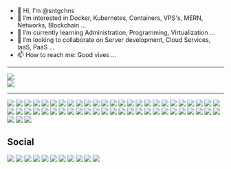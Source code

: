 - 👋 Hi, I’m @sntgchns
- 👀 I’m interested in Docker, Kubernetes, Containers, VPS's, MERN, Networks, Blockchain ...
- 🌱 I’m currently learning Administration, Programming, Virtualization ...
- 💞️ I’m looking to collaborate on Server development, Cloud Services, IaaS, PaaS ...
- 📫 How to reach me: Good vives ...
<hr>
<div>
<img src="https://github-readme-stats.vercel.app/api?username=sntgchns&show_icons=true&theme=github_dark&hide=stars&line_height=27"  style="display: flex; justify-content: center; align-items: top;" />
<img src="https://github-readme-stats.vercel.app/api/top-langs/?username=sntgchns&layout=compact&line_height=27&theme=github_dark&langs_count=8" />
</div>
<!--<div>
<img height="24" width="24" src="https://cdn.jsdelivr.net/npm/simple-icons@v6/icons/html5.svg" />
<img height="24" width="24" src="https://cdn.jsdelivr.net/npm/simple-icons@v6/icons/css3.svg" />
<img height="24" width="24" src="https://cdn.jsdelivr.net/npm/simple-icons@v6/icons/javascript.svg" />
<img height="24" width="24" src="https://cdn.jsdelivr.net/npm/simple-icons@v6/icons/nodedotjs.svg" />
<img height="24" width="24" src="https://cdn.jsdelivr.net/npm/simple-icons@v6/icons/bootstrap.svg" />
<img height="24" width="24" src="https://cdn.jsdelivr.net/npm/simple-icons@v6/icons/jquery.svg" />
<img height="24" width="24" src="https://cdn.jsdelivr.net/npm/simple-icons@v6/icons/vuedotjs.svg" />
<img height="24" width="24" src="https://cdn.jsdelivr.net/npm/simple-icons@v6/icons/react.svg" />
<img height="24" width="24" src="https://cdn.jsdelivr.net/npm/simple-icons@v6/icons/python.svg" />
<img height="24" width="24" src="https://cdn.jsdelivr.net/npm/simple-icons@v6/icons/flask.svg" />
<img height="24" width="24" src="https://cdn.jsdelivr.net/npm/simple-icons@v6/icons/php.svg" />
<img height="24" width="24" src="https://cdn.jsdelivr.net/npm/simple-icons@v6/icons/cplusplus.svg" />
<img height="24" width="24" src="https://cdn.jsdelivr.net/npm/simple-icons@v6/icons/notepadplusplus.svg" />
<img height="24" width="24" src="https://cdn.jsdelivr.net/npm/simple-icons@v6/icons/visualstudiocode.svg" />
<img height="24" width="24" src="https://cdn.jsdelivr.net/npm/simple-icons@v6/icons/windowsterminal.svg" />
<img height="24" width="24" src="https://cdn.jsdelivr.net/npm/simple-icons@v6/icons/codepen.svg" />
<img height="24" width="24" src="https://cdn.jsdelivr.net/npm/simple-icons@v6/icons/fontawesome.svg" />
<img height="24" width="24" src="https://cdn.jsdelivr.net/npm/simple-icons@v6/icons/docker.svg" />
<img height="24" width="24" src="https://cdn.jsdelivr.net/npm/simple-icons@v6/icons/apache.svg" />
<img height="24" width="24" src="https://cdn.jsdelivr.net/npm/simple-icons@v6/icons/nginx.svg" />
<img height="24" width="24" src="https://cdn.jsdelivr.net/npm/simple-icons@v6/icons/openssl.svg" />
<img height="24" width="24" src="https://cdn.jsdelivr.net/npm/simple-icons@v6/icons/mysql.svg" />
<img height="24" width="24" src="https://cdn.jsdelivr.net/npm/simple-icons@v6/icons/phpmyadmin.svg" />
<img height="24" width="24" src="https://cdn.jsdelivr.net/npm/simple-icons@v6/icons/github.svg" />
<img height="24" width="24" src="https://cdn.jsdelivr.net/npm/simple-icons@v6/icons/godaddy.svg" />
<img height="24" width="24" src="https://cdn.jsdelivr.net/npm/simple-icons@v6/icons/adobephotoshop.svg" />
<img height="24" width="24" src="https://cdn.jsdelivr.net/npm/simple-icons@v6/icons/kubernetes.svg" />
<img height="24" width="24" src="https://cdn.jsdelivr.net/npm/simple-icons@v6/icons/mongodb.svg" />
<img height="24" width="24" src="https://cdn.jsdelivr.net/npm/simple-icons@v6/icons/mariadb.svg" />
<img height="24" width="24" src="https://cdn.jsdelivr.net/npm/simple-icons@v6/icons/serverless.svg" />
<img height="24" width="24" src="https://cdn.jsdelivr.net/npm/simple-icons@v6/icons/wireshark.svg" />
<img height="24" width="24" src="https://cdn.jsdelivr.net/npm/simple-icons@v6/icons/stackoverflow.svg" />
<img height="24" width="24" src="https://cdn.jsdelivr.net/npm/simple-icons@v6/icons/windows.svg" />
<img height="24" width="24" src="https://cdn.jsdelivr.net/npm/simple-icons@v6/icons/pihole.svg" />
<img height="24" width="24" src="https://cdn.jsdelivr.net/npm/simple-icons@v6/icons/ubuntu.svg" />
<img height="24" width="24" src="https://cdn.jsdelivr.net/npm/simple-icons@v6/icons/debian.svg" />
<img height="24" width="24" src="https://cdn.jsdelivr.net/npm/simple-icons@v6/icons/kalilinux.svg" />
<img height="24" width="24" src="https://cdn.jsdelivr.net/npm/simple-icons@v6/icons/linux.svg" />
<img height="24" width="24" src="https://cdn.jsdelivr.net/npm/simple-icons@v6/icons/android.svg" />
<img height="24" width="24" src="https://cdn.jsdelivr.net/npm/simple-icons@v6/icons/microsoftoffice.svg" />
<img height="24" width="24" src="https://cdn.jsdelivr.net/npm/simple-icons@v6/icons/microsoftedge.svg" />
<img height="24" width="24" src="https://cdn.jsdelivr.net/npm/simple-icons@v6/icons/google.svg" />
<img height="24" width="24" src="https://cdn.jsdelivr.net/npm/simple-icons@v6/icons/googleanalytics.svg" />
<img height="24" width="24" src="https://cdn.jsdelivr.net/npm/simple-icons@v6/icons/googleads.svg" />
<img height="24" width="24" src="https://cdn.jsdelivr.net/npm/simple-icons@v6/icons/sketchup.svg" />
<img height="24" width="24" src="https://cdn.jsdelivr.net/npm/simple-icons@v6/icons/blockchaindotcom.svg" />
<img height="24" width="24" src="https://cdn.jsdelivr.net/npm/simple-icons@v6/icons/hyperledger.svg" />
<img height="24" width="24" src="https://cdn.jsdelivr.net/npm/simple-icons@v6/icons/bitcoin.svg" />
<img height="24" width="24" src="https://cdn.jsdelivr.net/npm/simple-icons@v6/icons/ethereum.svg" />
<img height="24" width="24" src="https://cdn.jsdelivr.net/npm/simple-icons@v6/icons/tether.svg" />
<img height="24" width="24" src="https://cdn.jsdelivr.net/npm/simple-icons@v6/icons/intel.svg" />
<img height="24" width="24" src="https://cdn.jsdelivr.net/npm/simple-icons@v6/icons/instagram.svg" />
<img height="24" width="24" src="https://cdn.jsdelivr.net/npm/simple-icons@v6/icons/facebook.svg" />
<img height="24" width="24" src="https://cdn.jsdelivr.net/npm/simple-icons@v6/icons/whatsapp.svg" />
<img height="24" width="24" src="https://cdn.jsdelivr.net/npm/simple-icons@v6/icons/telegram.svg" />
<img height="24" width="24" src="https://cdn.jsdelivr.net/npm/simple-icons@v6/icons/twitter.svg" />
<img height="24" width="24" src="https://cdn.jsdelivr.net/npm/simple-icons@v6/icons/youtube.svg" />
<img height="24" width="24" src="https://cdn.jsdelivr.net/npm/simple-icons@v6/icons/youtubemusic.svg" />
</div>-->
<hr>
<div>
<img src="https://img.shields.io/badge/-HTML5-0d1117?logo=html5&logoColor=E34F26&style=flat-square" />
<img src="https://img.shields.io/badge/-CSS3-0d1117?logo=css3&logoColor=1572B6&style=flat-square" />
<img src="https://img.shields.io/badge/-JavaScript-0d1117?logo=javascript&logoColor=F7DF1E&style=flat-square" />
<img src="https://img.shields.io/badge/-NodeJS-0d1117?logo=nodedotjs&logoColor=339933&style=flat-square" />
<img src="https://img.shields.io/badge/-Bootstrap-0d1117?logo=bootstrap&logoColor=7952B3&style=flat-square" />
<img src="https://img.shields.io/badge/-jQuery-0d1117?logo=jquery&logoColor=0769AD&style=flat-square" />
<img src="https://img.shields.io/badge/-Vue.js-0d1117?logo=vuedotjs&logoColor=4FC08D&style=flat-square" />
<img src="https://img.shields.io/badge/-ReactJS-0d1117?logo=react&logoColor=61DAFB&style=flat-square" />
<img src="https://img.shields.io/badge/-Python-0d1117?logo=python&logoColor=3776AB&style=flat-square" />
<img src="https://img.shields.io/badge/-Flask-0d1117?logo=flask&logoColor=000000&style=flat-square" />
<img src="https://img.shields.io/badge/-PHP-0d1117?logo=php&logoColor=777BB4&style=flat-square" />
<img src="https://img.shields.io/badge/-C++-0d1117?logo=cplusplus&logoColor=00599C&style=flat-square" />
<img src="https://img.shields.io/badge/-Notepad++-0d1117?logo=notepadplusplus&logoColor=90E59A&style=flat-square" />
<img src="https://img.shields.io/badge/-VSCode-0d1117?logo=visualstudiocode&logoColor=007ACC&style=flat-square" />
<img src="https://img.shields.io/badge/-Windows%20Terminal-0d1117?logo=windowsterminal&logoColor=4D4D4D&style=flat-square" />
<img src="https://img.shields.io/badge/-HyperV-0d1117?logo=microsoft&logoColor=5E5E5E&style=flat-square" />
<img src="https://img.shields.io/badge/-CodePen-0d1117?logo=codepen&logoColor=000000&style=flat-square" />
<img src="https://img.shields.io/badge/-GitHub-0d1117?logo=github&logoColor=181717&style=flat-square" />
<img src="https://img.shields.io/badge/-Font%20Awesome-0d1117?logo=fontawesome&logoColor=339AF0&style=flat-square" />
<img src="https://img.shields.io/badge/-Docker-0d1117?logo=docker&logoColor=2496ED&style=flat-square" />
<img src="https://img.shields.io/badge/-Apache-0d1117?logo=apache&logoColor=D22128&style=flat-square" />
<img src="https://img.shields.io/badge/-NGINX-0d1117?logo=nginx&logoColor=009639&style=flat-square" />
<img src="https://img.shields.io/badge/-Let’s%20Encrypt-0d1117?logo=letsencrypt&logoColor=003A70&style=flat-square" />
<img src="https://img.shields.io/badge/-OpenSSL-0d1117?logo=openssl&logoColor=721412&style=flat-square" />
<img src="https://img.shields.io/badge/-MySQL-0d1117?logo=mysql&logoColor=4479A1&style=flat-square" />
<img src="https://img.shields.io/badge/-phpMyAdmin-0d1117?logo=phpmyadmin&logoColor=6C78AF&style=flat-square" />
<img src="https://img.shields.io/badge/-GoDaddy-0d1117?logo=godaddy&logoColor=1BDBDB&style=flat-square" />
<img src="https://img.shields.io/badge/-Photoshop-0d1117?logo=adobephotoshop&logoColor=31A8FF&style=flat-square" />
<img src="https://img.shields.io/badge/-Kubernetes-0d1117?logo=kubernetes&logoColor=326CE5&style=flat-square" />
<img src="https://img.shields.io/badge/-MongoDB-0d1117?logo=mongodb&logoColor=47A248A&style=flat-square" />
<img src="https://img.shields.io/badge/-MariaDB-0d1117?logo=mariadb&logoColor=003545&style=flat-square" />
<img src="https://img.shields.io/badge/-Serverless-0d1117?logo=serverless&logoColor=FD5750&style=flat-square" />
<img src="https://img.shields.io/badge/-Wireshark-0d1117?logo=wireshark&logoColor=1679A7&style=flat-square" />
<img src="https://img.shields.io/badge/-Stack%20Overflow-0d1117?logo=stackoverflow&logoColor=F58025&style=flat-square" />
<img src="https://img.shields.io/badge/-Windows-0d1117?logo=windows&logoColor=0078D6&style=flat-square" />
<img src="https://img.shields.io/badge/-Pihole-0d1117?logo=pihole&logoColor=96060C&style=flat-square" />
<img src="https://img.shields.io/badge/-Ubuntu-0d1117?logo=ubuntu&logoColor=E95420&style=flat-square" />
<img src="https://img.shields.io/badge/-Debian-0d1117?logo=debian&logoColor=A81D33&style=flat-square" />
<img src="https://img.shields.io/badge/-Kali%20Linux-0d1117?logo=kalilinux&logoColor=557C94&style=flat-square" />
<img src="https://img.shields.io/badge/-Linux-0d1117?logo=linux&logoColor=FCC624&style=flat-square" />
<img src="https://img.shields.io/badge/-Android-0d1117?logo=android&logoColor=3DDC84&style=flat-square" />
<img src="https://img.shields.io/badge/-Microsoft%20Office-0d1117?logo=microsoftoffice&logoColor=D83B01&style=flat-square" />
<img src="https://img.shields.io/badge/-Microsoft%20Edge-0d1117?logo=microsoftedge&logoColor=0078D7&style=flat-square" />
<img src="https://img.shields.io/badge/-Google-0d1117?logo=google&logoColor=4285F4&style=flat-square" />
<img src="https://img.shields.io/badge/-Google%20Analytics-0d1117?logo=googleanalytics&logoColor=E37400&style=flat-square" />
<img src="https://img.shields.io/badge/-Google%20Ads-0d1117?logo=googleads&logoColor=4285F4&style=flat-square" />
<img src="https://img.shields.io/badge/-Google%20My%20Business-0d1117?logo=googlemybusiness&logoColor=4285F4&style=flat-square" />
<img src="https://img.shields.io/badge/-SketchUp-0d1117?logo=sketchup&logoColor=005F9E&style=flat-square" />
<img src="https://img.shields.io/badge/-Blockchain.com-0d1117?logo=blockchaindotcom&logoColor=121D33&style=flat-square" />
<img src="https://img.shields.io/badge/-Hyperledger-0d1117?logo=hyperledger&logoColor=2F3134&style=flat-square" />
<img src="https://img.shields.io/badge/-Bitcoin-0d1117?logo=bitcoin&logoColor=F7931A&style=flat-square" />
<img src="https://img.shields.io/badge/-Ethereum-0d1117?logo=ethereum&logoColor=3C3C3D&style=flat-square" />
<img src="https://img.shields.io/badge/-Tether-0d1117?logo=tether&logoColor=50AF95&style=flat-square" />
</div>
<h2>Social</h2>
<div>
<a href="https://www.instagram.com/santiagochinas/"><img src="https://img.shields.io/badge/-Instagram-0d1117?logo=instagram&logoColor=E4405F&style=flat-square" /></a>
<a href="https://www.facebook.com/sntgchns"><img src="https://img.shields.io/badge/-Facebook-0d1117?logo=facebook&logoColor=1877F2&style=flat-square" /></a>
<a href="https://wa.me/5492944960009"><img src="https://img.shields.io/badge/-WhatsApp-0d1117?logo=whatsapp&logoColor=25D366&style=flat-square" /></a>
<a href="https://linkedin.com/in/sntgchns"><img src="https://img.shields.io/badge/-LinkedIn-0d1117?logo=linkedin&logoColor=0A66C2&style=flat-square" /></a>
<a href=""><img src="https://img.shields.io/badge/-Telegram-0d1117?logo=telegram&logoColor=26A5E4&style=flat-square" /></a>
<a href=""><img src="https://img.shields.io/badge/-Discord-0d1117?logo=discord&logoColor=5865F2&style=flat-square" /></a>
<a href="https://twitter.com/santiagochinas"><img src="https://img.shields.io/badge/-Twitter-0d1117?logo=twitter&logoColor=1DA1F2&style=flat-square" /></a>
<a href=""><img src="https://img.shields.io/badge/-YouTube-0d1117?logo=youtube&logoColor=FF0000&style=flat-square" /></a>
<a href="https://music.youtube.com/watch?v=U6eFQDaJmnk&list=RDAMVMU6eFQDaJmnk"><img src="https://img.shields.io/badge/-YouTube%20Music-0d1117?logo=youtubemusic&logoColor=FF0000&style=flat-square" /></a>
<a href="mailto:santiagosonora@gmail.com"><img src="https://img.shields.io/badge/-Gmail-0d1117?logo=gmail&logoColor=EA4335&style=flat-square" /></a>
<a href="mailto:santiagochinas@hotmail.com"><img src="https://img.shields.io/badge/-Outlook-0d1117?logo=microsoftoutlook&logoColor=0078D4&style=flat-square" /></a>
</div>

<!---
sntgchns/sntgchns is a ✨ special ✨ repository because its `README.md` (this file) appears on your GitHub profile.
You can click the Preview link to take a look at your changes.
--->
